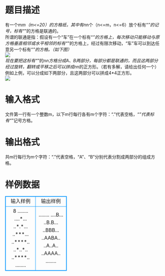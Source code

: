 # 

 
 # 题目描述 
有一个m*m（m&lt;=20）的方格纸，其中有n*n个（n&lt;=m，n&lt;=6）放个标有“*”的记号，标有“*”的方格是联通的。<BR>所谓的联通是指：假设有一个“车”在一个标有“*”的方格上，每次移动只能移动与原方格垂直相邻或水平相邻的标有“*”的方格上，经过有限次移动，“车”车可以到达任意另一个标有“*”的方格。（如下图）<BR><img src="/source/joyoi/tyvj-1829/img/aHR0cDovL3d3dy5qb3lvaS5jbi9wcm9ibGVtL3R5dmotMTgyOS9Qcm9ibGVtSW1nLzE4MjlfMS5qcGc=.jpg" border=0 align=middle><BR>现在要把这标有“*”的n*n方格分成A、B两部分，每部分都是联通的，而且这两部分经过旋转，翻转或平移之后可以拼成n*n的正方形。（若有多解，请给出任何一个）<BR>例如上例，可以分成如下两部分，且这两部分可以拼成4*4正方形。<BR><img src="/source/joyoi/tyvj-1829/img/aHR0cDovL3d3dy5qb3lvaS5jbi9wcm9ibGVtL3R5dmotMTgyOS9Qcm9ibGVtSW1nLzE4MjlfMi5qcGc=.jpg" border=0 align=middle> 

 
 # 输入格式 
文件第一行有一个整数m，以下m行每行各有m个字符：“.”代表空格，“*”代表标有“*”记号方格。 

 
 # 输出格式 
共m行每行为m个字符：“.”代表空格，“A”、“B”分别代表分割成两部分的组成方格。 
# 样例数据
<style>
        table,table tr th, table tr td { border:1px solid #0094ff; }
        table { width: 200px; min-height: 25px; line-height: 25px; text-align: center; border-collapse: collapse;}   
    </style>
<table>
	<tr>
		<td>输入样例</td>
		<td>输出样例</td>
	</tr>
<tr><td>8
........
....*...
..*.*...
..***...
..****..
..*..*..
..****..
........
</td><td>........
....B...
..B.B...
..BBB...
..AABA..
..A..A..
..AAAA..
........
</td></tr></table>
